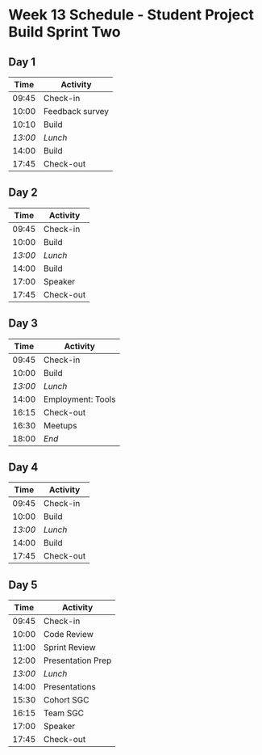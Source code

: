 # Week 13 Schedule - Student Project Build Sprint Two

## Day 1

| Time    | Activity        |
| ------- | --------------- |
| 09:45   | Check-in        |
| 10:00   | Feedback survey |
| 10:10   | Build           |
| _13:00_ | _Lunch_         |
| 14:00   | Build           |
| 17:45   | Check-out       |

## Day 2

| Time    | Activity  |
| ------- | --------- |
| 09:45   | Check-in  |
| 10:00   | Build     |
| _13:00_ | _Lunch_   |
| 14:00   | Build     |
| 17:00   | Speaker   |
| 17:45   | Check-out |

## Day 3

| Time    | Activity          |
| ------- | ----------------- |
| 09:45   | Check-in          |
| 10:00   | Build             |
| _13:00_ | _Lunch_           |
| 14:00   | Employment: Tools |
| 16:15   | Check-out         |
| 16:30   | Meetups           |
| 18:00   | _End_             |

## Day 4

| Time    | Activity  |
| ------- | --------- |
| 09:45   | Check-in  |
| 10:00   | Build     |
| _13:00_ | _Lunch_   |
| 14:00   | Build     |
| 17:45   | Check-out |

## Day 5

| Time    | Activity          |
| ------- | ----------------- |
| 09:45   | Check-in          |
| 10:00   | Code Review       |
| 11:00   | Sprint Review     |
| 12:00   | Presentation Prep |
| _13:00_ | _Lunch_           |
| 14:00   | Presentations     |
| 15:30   | Cohort SGC        |
| 16:15   | Team SGC          |
| 17:00   | Speaker           |
| 17:45   | Check-out         |
